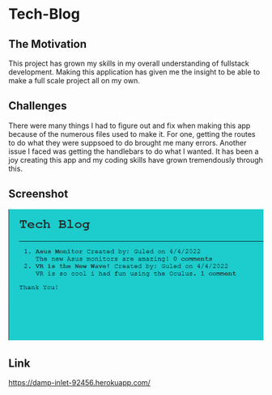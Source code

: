 # Tech-Blog

## The Motivation

This project has grown my skills in my overall understanding of fullstack development. Making this application has given me the insight to be able to make a full scale project all on my own.

## Challenges

There were many things I had to figure out and fix when making this app because of the numerous files used to make it. For one, getting the routes to do what they were suppsoed to do brought me many errors. Another issue I faced was getting the handlebars to do what I wanted. It has been a joy creating this app and my coding skills have grown tremendously through this.

## Screenshot
![ScreenShot](assets/images/Cap.PNG)

## Link
https://damp-inlet-92456.herokuapp.com/

